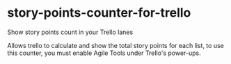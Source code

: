 # story-points-counter-for-trello
Show story points count in your Trello lanes

Allows trello to calculate and show the total story points for each list, to use this counter, you must enable Agile Tools under Trello's power-ups.
